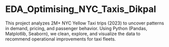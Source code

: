 # EDA_Optimising_NYC_Taxis_Dikpal
This project analyzes 2M+ NYC Yellow Taxi trips (2023) to uncover patterns in demand, pricing, and passenger behavior. Using Python (Pandas, Matplotlib, Seaborn), we clean, explore, and visualize the data to recommend operational improvements for taxi fleets.
